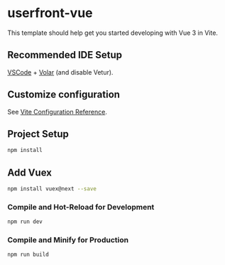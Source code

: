 # userfront-vue

This template should help get you started developing with Vue 3 in Vite.

## Recommended IDE Setup

[VSCode](https://code.visualstudio.com/) + [Volar](https://marketplace.visualstudio.com/items?itemName=Vue.volar) (and disable Vetur).

## Customize configuration

See [Vite Configuration Reference](https://vitejs.dev/config/).

## Project Setup

```sh
npm install
```

## Add Vuex

```sh
npm install vuex@next --save
```

### Compile and Hot-Reload for Development

```sh
npm run dev
```

### Compile and Minify for Production

```sh
npm run build
```

